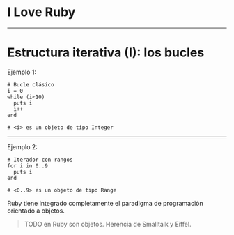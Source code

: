 
# I Love Ruby

---

# Estructura iterativa (I): los bucles

Ejemplo 1:

```
# Bucle clásico
i = 0
while (i<10)
  puts i
  i++
end

# <i> es un objeto de tipo Integer
```

---

Ejemplo 2:

```
# Iterador con rangos
for i in 0..9
  puts i
end

# <0..9> es un objeto de tipo Range
```

Ruby tiene integrado completamente el paradigma de programación orientado a objetos.

> TODO en Ruby son objetos. Herencia de Smalltalk y Eiffel.
